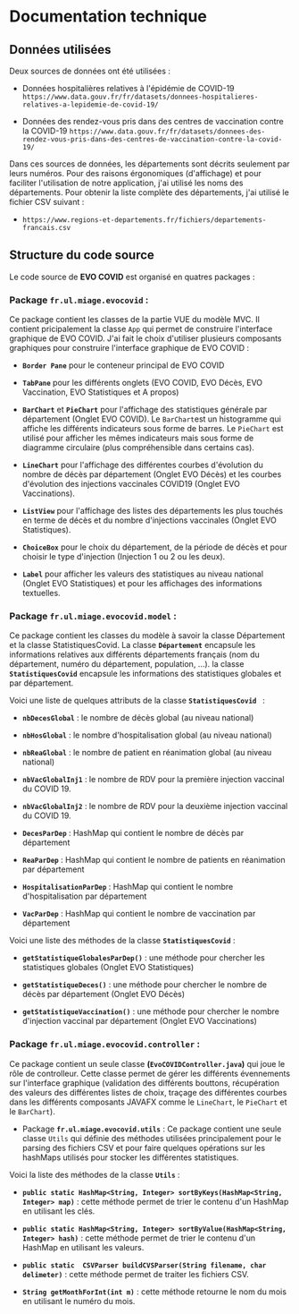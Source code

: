 # Documentation technique

## Données utilisées 
Deux sources de données ont été utilisées : 

* Données hospitalières relatives à l'épidémie de COVID-19 `https://www.data.gouv.fr/fr/datasets/donnees-hospitalieres-relatives-a-lepidemie-de-covid-19/`


* Données des rendez-vous pris dans des centres de vaccination contre la COVID-19 `https://www.data.gouv.fr/fr/datasets/donnees-des-rendez-vous-pris-dans-des-centres-de-vaccination-contre-la-covid-19/`

Dans ces sources de données, les départements sont décrits seulement par leurs numéros. Pour des raisons érgonomiques (d'affichage) et pour faciliter l'utilisation de notre application, j'ai utilisé les noms des départements. Pour obtenir la liste complète des départements, j'ai utilisé le fichier CSV suivant : 

* `https://www.regions-et-departements.fr/fichiers/departements-francais.csv`


## Structure du code source 

Le code source de **EVO COVID** est organisé en quatres packages : 

### Package `fr.ul.miage.evocovid` : 

Ce package contient les classes de la partie VUE du modèle MVC. Il contient pricipalement la classe `App` qui permet de construire l'interface graphique de EVO COVID. J'ai fait le choix d'utiliser plusieurs composants graphiques pour construire l'interface graphique de EVO COVID : 

- **`Border Pane`** pour le conteneur principal de EVO COVID

- **`TabPane`** pour les différents onglets (EVO COVID, EVO Décès, EVO Vaccination, EVO Statistiques et A propos)

- **`BarChart`** et **`PieChart`** pour l'affichage des statistiques générale par département (Onglet EVO COVID). Le `BarChart`est un histogramme qui affiche les différents indicateurs sous forme de barres. Le `PieChart` est utilisé pour afficher les mêmes indicateurs mais sous forme de diagramme circulaire (plus compréhensible dans certains cas). 

- **`LineChart`** pour l'affichage des différentes courbes d'évolution du nombre de décès par département (Onglet EVO Décès) et les courbes d'évolution des injections vaccinales COVID19 (Onglet EVO Vaccinations).  

- **`ListView`** pour l'affichage des listes des départements les plus touchés en terme de décès et du nombre d'injections vaccinales (Onglet EVO Statistiques). 

- **`ChoiceBox`** pour le choix du département, de la période de décès et pour choisir le type d'injection (Injection 1 ou 2 ou les deux).

- **`Label`** pour afficher les valeurs des statistiques au niveau national (Onglet EVO Statistiques) et pour les affichages des informations textuelles. 

### Package `fr.ul.miage.evocovid.model` : 

Ce package contient les classes du modèle à savoir la classe Département et la classe StatistiquesCovid. 
La classe **`Département`** encapsule les informations relatives aux différents départements français (nom du département, numéro du département, population, ...). 
la classe **`StatistiquesCovid`** encapsule les informations des statistiques globales et par département. 

Voici une liste de quelques attributs de la classe **`StatistiquesCovid `** :  

- **`nbDecesGlobal`** : le nombre de décès global (au niveau national)

- **`nbHosGlobal`** : le nombre d'hospitalisation global (au niveau national)

- **`nbReaGlobal`** : le nombre de patient en réanimation global (au niveau national)

- **`nbVacGlobalInj1`** : le nombre de RDV pour la première injection vaccinal du COVID 19. 

- **`nbVacGlobalInj2`** : le nombre de RDV pour la deuxième injection vaccinal du COVID 19. 

- **`DecesParDep`** : HashMap qui contient le nombre de décès par département 

- **`ReaParDep`** : HashMap qui contient le nombre de patients en réanimation par département 

- **`HospitalisationParDep`** : HashMap qui contient le nombre d'hospitalisation par département 

- **`VacParDep`** : HashMap qui contient le nombre de vaccination par département 


Voici une liste des méthodes de la classe **`StatistiquesCovid`** : 

- **`getStatistiqueGlobalesParDep()`** : une méthode pour chercher les statistiques globales (Onglet EVO Statistiques)

- **`getStatistiqueDeces()`** : une méthode pour chercher le nombre de décès par département (Onglet EVO Décès)


- **`getStatistiqueVaccination()`** : une méthode pour chercher le nombre d'injection vaccinal par département (Onglet EVO Vaccinations)


### Package `fr.ul.miage.evocovid.controller` : 

Ce package contient un seule classe **(`EvoCOVIDController.java`)** qui joue le rôle de controlleur. Cette classe permet de gérer les différents évennements sur l'interface graphique (validation des différents bouttons, récupération des valeurs des différentes listes de choix, traçage des différentes courbes dans les différents composants JAVAFX comme le `LineChart`, le `PieChart` et le `BarChart`). 

- Package **`fr.ul.miage.evocovid.utils`** : 
Ce package contient une seule classe `Utils` qui définie des méthodes utilisées principalement pour le parsing des fichiers CSV et pour faire quelques opérations sur les hashMaps utilisés pour stocker les différentes statistiques. 

Voici la liste des méthodes de la classe  **`Utils`** : 

- 	**`public static HashMap<String, Integer> sortByKeys(HashMap<String, Integer> map)`** : cette méthode permet de trier le contenu d'un HashMap en utilisant les clés. 

- **`public static HashMap<String, Integer> sortByValue(HashMap<String, Integer> hash)`** : cette méthode permet de trier le contenu d'un HashMap en utilisant les valeurs. 


- **`public static  CSVParser buildCVSParser(String filename, char delimeter)`** : cette méthode permet de traiter les fichiers CSV. 

- **`String getMonthForInt(int m)`** : cette méthode retourne le nom du mois en utilisant le numéro du mois. 
